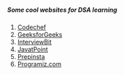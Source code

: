 ##### Some cool websites for DSA learning 

1. [Codechef](https://www.codechef.com/certification/data-structures-and-algorithms/prepare)<br>
2. [GeeksforGeeks](https://www.geeksforgeeks.org/data-structures/)<br>
3. [InterviewBit](https://www.interviewbit.com/data-structure-interview-questions/)<br>
4. [JavatPoint](https://www.javatpoint.com/data-structure-tutorial)<br>
5. [Prepinsta](https://prepinsta.com/data-structures/)<br>
6. [Programiz.com](https://www.programiz.com/dsa)
